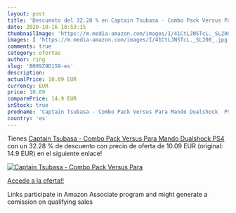 ```yaml
---
layout: post
title: 'Descuento del 32.28 % en Captain Tsubasa - Combo Pack Versus Para'
date: 2020-10-16 18:53:15
thumbnailImage: 'https://m.media-amazon.com/images/I/41CtLJNSTcL._SL200_.jpg'
images: [ 'https://m.media-amazon.com/images/I/41CtLJNSTcL._SL200_.jpg' ]
comments: true
category: ofertas
author: ring
slug: 'B089Z9D1S9-es'
description:
actualPrice: 10.09 EUR
currency: EUR
price: 10.09
comparePrice: 14.9 EUR
inStock: true
prodname: 'Captain Tsubasa - Combo Pack Versus Para Mando Dualshock  PS4 '
country: 'es'
---
```


Tienes [Captain Tsubasa - Combo Pack Versus Para Mando Dualshock  PS4 ](https://www.amazon.es/dp/B089Z9D1S9/?tag=tolees-21) con un 32.28 % de descuento con precio de oferta de 10.09 EUR (original: 14.9 EUR) en el siguiente enlace!

[![Captain Tsubasa - Combo Pack Versus Para](https://m.media-amazon.com/images/I/41CtLJNSTcL._SL200_.jpg)](https://www.amazon.es/dp/B089Z9D1S9/?tag=tolees-21)

[Accede a la oferta!!](https://www.amazon.es/dp/B089Z9D1S9/?tag=tolees-21)

Links participate in Amazon Associate program and might generate a comission on qualifying sales


